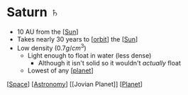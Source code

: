 # Saturn ♄

- 10 AU from the [[Sun]]
- Takes nearly 30 years to [[orbit]] the [[Sun]]
- Low density ($0.7 g/cm^3$)
  - Light enough to float in water (less dense)
    - Although it isn't solid so it wouldn't _actually_ float
  - Lowest of any [[planet]]

[[Space]] [[Astronomy]] [[Jovian Planet]] [[Planet]]

[//begin]: # "Autogenerated link references for markdown compatibility"
[sun]: sun "Sun"
[orbit]: orbit "Orbit"
[planet]: planet "Planet"
[space]: space "Space"
[astronomy]: astronomy "Astronomy"
[jovian-planet]: jovian-planet "Jovian Planet"
[//end]: # "Autogenerated link references"